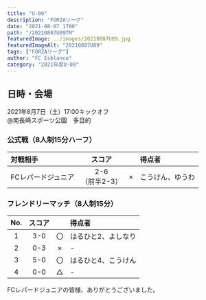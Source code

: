 ```yaml
---
title: "U-09"
description: "FORZAリーグ"
date: "2021-08-07 1700"
path: "/20210807U09TM"
featuredImage: ../images/20210807U09.jpg
featuredImageAlt: "20210807U09"
tags: ["FORZAリーグ"]
author: "FC Esblanco"
category: "2021年度U-09"
---
```


## 日時・会場

2021年8月7日（土）17:00キックオフ <br>
@南長崎スポーツ公園　多目的

### 公式戦（8人制15分ハーフ）　

| 対戦相手| スコア |   | 得点者  |
|:----|:------:|:-:|:--------|
| FCレパードジュニア| 2-6<br>（前半2-3） | × |こうけん、ゆうわ|

<script src="https://adm.shinobi.jp/s/f9835040bccb6582c56df68b8f5ecca7"></script>

### フレンドリーマッチ（8人制15分）　


| No.| スコア |   | 得点者  |
|:--:|:------:|:-:|:--------|
| 1  | 3-0 | 〇 |はるひと2、よしなり|
| 2  | 0-3 | × |-|
| 3  | 5-0 | 〇 |はるひと4、こうけん|
| 4  | 0-0 | △ |-|

FCレパードジュニアの皆様、ありがとうございました。

